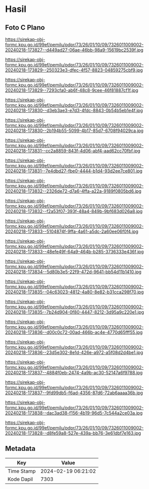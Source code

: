 # Hasil

## Foto C Plano

https://sirekap-obj-formc.kpu.go.id/99ef/pemilu/pdpr/73/26/01/10/09/7326011009002-20240218-173827--d449ad27-06ae-46bb-98a9-15619bc2539f.jpg

https://sirekap-obj-formc.kpu.go.id/99ef/pemilu/pdpr/73/26/01/10/09/7326011009002-20240218-173829--250323e3-dfec-4f57-8823-04859275cbf9.jpg

https://sirekap-obj-formc.kpu.go.id/99ef/pemilu/pdpr/73/26/01/10/09/7326011009002-20240218-173829--7293cfa0-ab6f-48c8-9cee-46f81887cf1f.jpg

https://sirekap-obj-formc.kpu.go.id/99ef/pemilu/pdpr/73/26/01/10/09/7326011009002-20240218-173830--d3eb3ae3-e7d3-4fdc-8843-0b54b5eb1e4f.jpg

https://sirekap-obj-formc.kpu.go.id/99ef/pemilu/pdpr/73/26/01/10/09/7326011009002-20240218-173830--2b194b55-5099-4b17-85d7-6708f94029ca.jpg

https://sirekap-obj-formc.kpu.go.id/99ef/pemilu/pdpr/73/26/01/10/09/7326011009002-20240218-173831--cc2a8859-843f-4d06-abf4-aad62cc70fbf.jpg

https://sirekap-obj-formc.kpu.go.id/99ef/pemilu/pdpr/73/26/01/10/09/7326011009002-20240218-173831--7e4dbd27-fbe0-4444-b1d4-93d2ee7ce801.jpg

https://sirekap-obj-formc.kpu.go.id/99ef/pemilu/pdpr/73/26/01/10/09/7326011009002-20240218-173832--2326de72-d7a6-4ffa-a22a-9189f0805bd6.jpg

https://sirekap-obj-formc.kpu.go.id/99ef/pemilu/pdpr/73/26/01/10/09/7326011009002-20240218-173832--f2a53f07-393f-48a4-849b-9bf683d026a8.jpg

https://sirekap-obj-formc.kpu.go.id/99ef/pemilu/pdpr/73/26/01/10/09/7326011009002-20240218-173833--5104874f-9ffa-4a61-a5dc-2a60ee06f0f4.jpg

https://sirekap-obj-formc.kpu.go.id/99ef/pemilu/pdpr/73/26/01/10/09/7326011009002-20240218-173833--48efe49f-64a9-464b-b285-3736333e436f.jpg

https://sirekap-obj-formc.kpu.go.id/99ef/pemilu/pdpr/73/26/01/10/09/7326011009002-20240218-173834--5d80b3e5-22f9-472d-9641-bb54d11b1410.jpg

https://sirekap-obj-formc.kpu.go.id/99ef/pemilu/pdpr/73/26/01/10/09/7326011009002-20240218-173835--04c63023-4812-4a80-8e82-b31cca298f70.jpg

https://sirekap-obj-formc.kpu.go.id/99ef/pemilu/pdpr/73/26/01/10/09/7326011009002-20240218-173835--7b24d904-0f80-4447-8212-3d95a9c220e1.jpg

https://sirekap-obj-formc.kpu.go.id/99ef/pemilu/pdpr/73/26/01/10/09/7326011009002-20240218-173836--d00c0c72-00ad-466b-ac4e-4770d65fff55.jpg

https://sirekap-obj-formc.kpu.go.id/99ef/pemilu/pdpr/73/26/01/10/09/7326011009002-20240218-173836--23d5e302-8e1d-426e-a972-a5f08d2d4be1.jpg

https://sirekap-obj-formc.kpu.go.id/99ef/pemilu/pdpr/73/26/01/10/09/7326011009002-20240218-173837--4884f0eb-2474-4a9b-ac30-52147a6f9788.jpg

https://sirekap-obj-formc.kpu.go.id/99ef/pemilu/pdpr/73/26/01/10/09/7326011009002-20240218-173837--9fd99db5-f6ad-4356-87d6-72ab6aaaa36b.jpg

https://sirekap-obj-formc.kpu.go.id/99ef/pemilu/pdpr/73/26/01/10/09/7326011009002-20240218-173838--dac3ad38-f156-4b19-96d5-7c544a2ce03a.jpg

https://sirekap-obj-formc.kpu.go.id/99ef/pemilu/pdpr/73/26/01/10/09/7326011009002-20240218-173828--d8fe59a8-527e-439a-bb76-3e61dbf7e163.jpg


## Metadata

| Key        | Value               |
| ---------- | ------------------- |
| Time Stamp | 2024-02-19 06:21:02 |
| Kode Dapil | 7303                |



